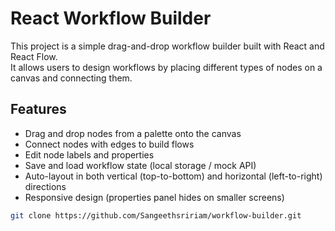 # React Workflow Builder

This project is a simple drag-and-drop workflow builder built with React and React Flow.  
It allows users to design workflows by placing different types of nodes on a canvas and connecting them.

## Features

- Drag and drop nodes from a palette onto the canvas
- Connect nodes with edges to build flows
- Edit node labels and properties
- Save and load workflow state (local storage / mock API)
- Auto-layout in both vertical (top-to-bottom) and horizontal (left-to-right) directions
- Responsive design (properties panel hides on smaller screens)




```bash
git clone https://github.com/Sangeethsririam/workflow-builder.git

